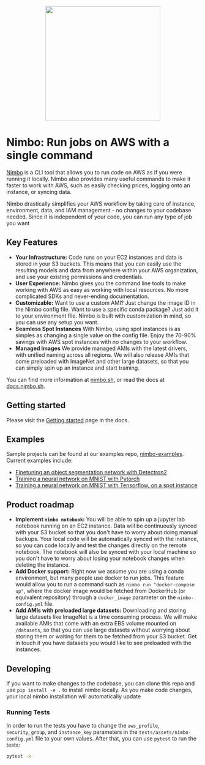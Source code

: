 <p align="center">
  <img src="https://user-images.githubusercontent.com/6595222/115258017-86f68a00-a128-11eb-9530-a60c7b31f61d.png" width="300" height="300">
</p>

# Nimbo: Run jobs on AWS with a single command

[Nimbo](https://nimbo.sh) is a CLI tool that allows you to run code on AWS as if you were running it locally. Nimbo also provides many useful commands to make it faster to work with AWS, such as easily checking prices, logging onto an instance, or syncing data.

Nimbo drastically simplifies your AWS workflow by taking care of instance, environment, data, and IAM management - no changes to your codebase needed. Since it is independent of your code, you can run any type of job you want

## Key Features
- **Your Infrastructure:**
Code runs on your EC2 instances and data is stored in your S3 buckets. This means that you can easily use the resulting models and data from anywhere within your AWS organization, and use your existing permissions and credentials.
- **User Experience:**
Nimbo gives you the command line tools to make working with AWS as easy as working with local resources. No more complicated SDKs and never-ending documentation.
- **Customizable:**
Want to use a custom AMI? Just change the image ID in the Nimbo config file. Want to use a specific conda package? Just add it to your environment file. Nimbo is built with customization in mind, so you can use any setup you want.
- **Seamless Spot Instances**
With Nimbo, using spot instances is as simples as changing a single value on the config file. Enjoy the 70-90% savings with AWS spot instances with no changes to your workflow.
- **Managed Images**
We provide managed AMIs with the latest drivers, with unified naming across all regions. We will also release AMIs that come preloaded with ImageNet and other large datasets, so that you can simply spin up an instance and start training.

You can find more information at [nimbo.sh](https://nimbo.sh), or read the docs at [docs.nimbo.sh](https://docs.nimbo.sh).

## Getting started
Please visit the [Getting started](https://docs.nimbo.sh/getting-started) page in the docs.


## Examples
Sample projects can be found at our examples repo, [nimbo-examples](https://github.com/nimbo-sh/nimbo-examples).
Current examples include:
- [Finetuning an object segmentation network with Detectron2](https://github.com/nimbo-sh/nimbo-examples/tree/main/detectron)
- [Training a neural network on MNIST with Pytorch](https://github.com/nimbo-sh/nimbo-examples/tree/main/pytorch-mnist)
- [Training a neural network on MNIST with Tensorflow, on a spot instance](https://github.com/nimbo-sh/nimbo-examples/tree/main/tensorflow-mnist)

## Product roadmap
- **Implement `nimbo notebook`:** You will be able to spin up a jupyter lab notebook running on an EC2 instance. Data will be continuously synced with your S3 bucket so that you don't have to worry about doing manual backups. Your local code will be automatically synced with the instance, so you can code locally and test the changes directly on the remote notebook. The notebook will also be synced with your local machine so you don't have to worry about losing your notebook changes when deleting the instance.
- **Add Docker support:** Right now we assume you are using a conda environment, but many people use docker to run jobs. This feature would allow you to run a command such as `nimbo run "docker-compose up"`, where the docker image would be fetched from DockerHub (or equivalent repository) through a `docker_image` parameter on the `nimbo-config.yml` file.
- **Add AMIs with preloaded large datasets:** Downloading and storing large datasets like ImageNet is a time consuming process. We will make available AMIs that come with an extra EBS volume mounted on `/datasets`, so that you can use large datasets without worrying about storing them or waiting for them to be fetched from your S3 bucket. Get in touch if you have datasets you would like to see preloaded with the instances. 



## Developing
If you want to make changes to the codebase, you can clone this repo and use `pip install -e .` to install nimbo locally. As you make code changes, your local
nimbo installation will automatically update

### Running Tests
In order to run the tests you have to change the `aws_profile`, `security_group`, and `instance_key` parameters in the `tests/assets/nimbo-config.yml` file to your own values.
After that, you can use `pytest` to run the tests:
```bash
pytest -x
```
